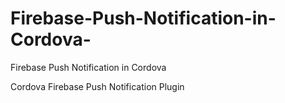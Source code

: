 # Firebase-Push-Notification-in-Cordova-
Firebase Push Notification in Cordova 


Cordova Firebase Push Notification Plugin

